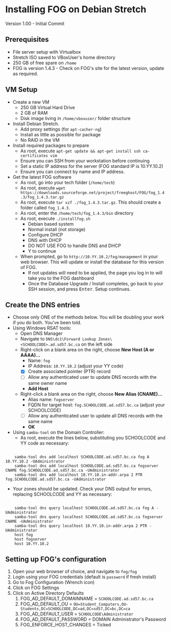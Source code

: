 Installing FOG on Debian Stretch
===

Version 1.00 - Initial Commit

Prerequisites
-
- File server setup with Virtualbox
- Stretch ISO saved to VBoxUser's home directory
- 250 GB of free spare on `/home`
- FOG is version 1.4.3 - Check on FOG's site for the latest version, update as required.

VM Setup
-
- Create a new VM
	- 250 GB Virtual Hard Drive
	- 2   GB of RAM
	- Disk image living in `/home/vboxuser/` folder structure
- Install Debian Stretch.
	- Add proxy settings (for `apt-cacher-ng`)
	- Install as little as possible for package
	- No RAID in the VM
- Install required packages to prepare
	- As root, execute `apt-get update && apt-get install ssh ca-certificates vim`
	- Ensure you can SSH from your workstation before continuing
	- Set a static IP address for the server (FOG standard IP is 10.YY.10.2)
	- Ensure you can connect by name and IP address.
- Get the latest FOG software
	- As root, go into your tech folder (`/home/tech`)
	- As root, execute `wget https://downloads.sourceforge.net/project/freeghost/FOG/fog_1.4.3/fog_1.4.3.tar.gz`
	- As root, execute `tar xzf ./fog_1.4.3.tar.gz`. This should create a folder called `fog_1.4.3`.
	- As root, enter the `/home/tech/fog_1.4.3/bin` directory
	- As root, execute `./installfog.sh`
		- Debian based system
		- Normal install (not storage)
		- Configure DHCP
		- DNS with DHCP
		- DO NOT USE FOG to handle DNS and DHCP
		- Y to continue
	- When prompted, go to `http://10.YY.10.2/fog/management` in your web browser. This will update or install the database for this version of FOG.
		- If not updates will need to be applied, the page you log in to will take you to the FOG dashboard
		- Once the Database Upgrade / Install completes, go back to your SSH session, and press <kbd>Enter</kbd>. Setup continues.

Create the DNS entries
-
- Choose only ONE of the methods below. You will be doubling your work if you do both. You've been told.
- Using Windows RSAT tools:
	- Open DNS Manager
	- Navigate to `DNS\dc1\Forward Lookup Zones\<SCHOOLCODE>.ad.sd57.bc.ca` on the left side
	- Right-click on a blank area on the right, choose **New Host (A or AAAA)...**
		- Name: `fog`
		- IP Address: `10.YY.10.2` (adjust your YY code)
		- [X] Create associated pointer (PTR) record
		- [ ] Allow any authenticated user to update DNS records with the same owner name
		- **Add Host**
	- Right-click a blank area on the right, choose **New Alias (CNAME)...**
		- Alias name: `fogserver`
		- FQDN for target host: `fog.SCHOOLCODE.ad.sd57.bc.ca` (adjust your SCHOOLCODE)
		- [ ] Allow any authenticated user to update all DNS records with the same name
		- **OK**
- Using `samba-tool` on the Domain Controller:
	- As root, execute the lines below, substituting you SCHOOLCODE and YY code as necessary:	
    
```

    samba-tool dns add localhost SCHOOLCODE.ad.sd57.bc.ca fog A 10.YY.10.2 -UAdministrator
    samba-tool dns add localhost SCHOOLCODE.ad.sd57.bc.ca fogserver CNAME fog.SCHOOLCODE.ad.sd57.bc.ca -UAdministrator
    samba-tool dns add localhost 10.YY.10.in-addr.arpa 2 PTR fog.SCHOOLCODE.ad.sd57.bc.ca -UAdministrator

```

   - Your zones should be updated. Check your DNS output for errors, replacing SCHOOLCODE and YY as necessary:

```

    samba-tool dns query localhost SCHOOLCODE.ad.sd57.bc.ca fog A -UAdministrator
    samba-tool dns query localhost SCHOOLCODE.ad.sd57.bc.ca fogserver CNAME -UAdministrator
    samba-tool dns query localhost 10.YY.10.in-addr.arpa 2 PTR -UAdministrator
    host fog
    host fogserver
    host 10.YY.10.2
```

Setting up FOG's configuration
-
1. Open your web browser of choice, and navigate to `fog/fog`
2. Login using your FOG credentials (default is `password` if fresh install)
3. Go to Fog Configuration (Wrench icon)
4. Click on FOG Settings
5. Click on Active Directory Defaults
	1. FOG_AD_DEFAULT_DOMAINNAME = `SCHOOLCODE.ad.sd57.bc.ca`
	2. FOG_AD_DEFAULT_OU = `OU=Student_Computers,OU-Students,DC=SCHOOLCODE,DC=ad,DC=sd57,DC=bc,DC=ca`
	3. FOG_AD_DEFAULT_USER = `SCHOOLCODE\Administrator`
	4. FOG_AD_DEFAULT_PASSWORD = DOMAIN Administrator's Password
	5. FOG_ENFORCE_HOST_CHANGES = Ticked
